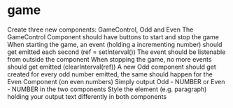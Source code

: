 # game

Create three new components: GameControl, Odd and Even
The GameControl Component should have buttons to start and stop the game
When starting the game, an event (holding a incrementing number) should get emitted each second (ref = setInterval())
The event should be listenable from outside the component
When stopping the game, no more events should get emitted (clearInterval(ref))
A new Odd component should get created for every odd number emitted, the same should happen for the Even Component (on even numbers)
Simply output Odd - NUMBER or Even - NUMBER in the two components
Style the element (e.g. paragraph) holding your output text differently in both components
